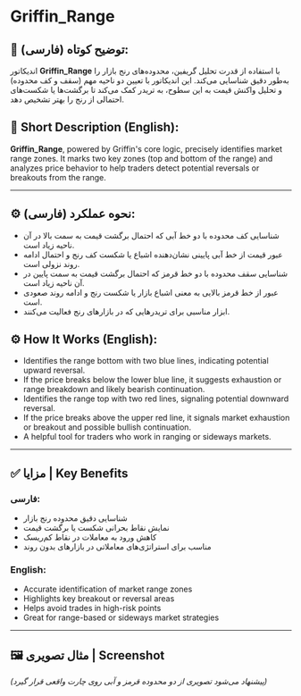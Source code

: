 
# Griffin_Range

## 📌 توضیح کوتاه (فارسی):
اندیکاتور **Griffin_Range** با استفاده از قدرت تحلیل گریفین، محدوده‌های رنج بازار را به‌طور دقیق شناسایی می‌کند. این اندیکاتور با تعیین دو ناحیه مهم (سقف و کف محدوده) و تحلیل واکنش قیمت به این سطوح، به تریدر کمک می‌کند تا برگشت‌ها یا شکست‌های احتمالی از رنج را بهتر تشخیص دهد.

## 📌 Short Description (English):
**Griffin_Range**, powered by Griffin's core logic, precisely identifies market range zones. It marks two key zones (top and bottom of the range) and analyzes price behavior to help traders detect potential reversals or breakouts from the range.

---

## ⚙️ نحوه عملکرد (فارسی):
- شناسایی کف محدوده با دو خط آبی که احتمال برگشت قیمت به سمت بالا در آن ناحیه زیاد است.
- عبور قیمت از خط آبی پایینی نشان‌دهنده اشباع یا شکست کف رنج و احتمال ادامه روند نزولی است.
- شناسایی سقف محدوده با دو خط قرمز که احتمال برگشت قیمت به سمت پایین در آن ناحیه زیاد است.
- عبور از خط قرمز بالایی به معنی اشباع بازار یا شکست رنج و ادامه روند صعودی است.
- ابزار مناسبی برای تریدرهایی که در بازارهای رنج فعالیت می‌کنند.

## ⚙️ How It Works (English):
- Identifies the range bottom with two blue lines, indicating potential upward reversal.
- If the price breaks below the lower blue line, it suggests exhaustion or range breakdown and likely bearish continuation.
- Identifies the range top with two red lines, signaling potential downward reversal.
- If the price breaks above the upper red line, it signals market exhaustion or breakout and possible bullish continuation.
- A helpful tool for traders who work in ranging or sideways markets.

---

## ✅ مزایا | Key Benefits
### فارسی:
- شناسایی دقیق محدوده رنج بازار
- نمایش نقاط بحرانی شکست یا برگشت قیمت
- کاهش ورود به معاملات در نقاط کم‌ریسک
- مناسب برای استراتژی‌های معاملاتی در بازارهای بدون روند

### English:
- Accurate identification of market range zones
- Highlights key breakout or reversal areas
- Helps avoid trades in high-risk points
- Great for range-based or sideways market strategies

---

## 🖼 مثال تصویری | Screenshot
*(پیشنهاد می‌شود تصویری از دو محدوده قرمز و آبی روی چارت واقعی قرار گیرد)*
